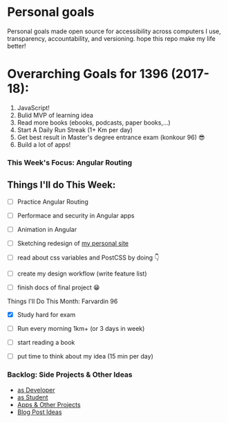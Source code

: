 # Personal goals
Personal goals made open source for accessibility across computers I use, transparency, accountability, and versioning. hope this repo make my life better!

# Overarching Goals for 1396 (2017-18):

1. JavaScript!
2. ‌Bulid MVP of learning idea
3. Read more books (ebooks, podcasts, paper books,...)
4. Start A Daily Run Streak (1+ Km per day)
5. Get best result in Master's degree entrance exam  (konkour 96) 😎
6. Build a lot of apps!

### This Week's Focus:  **Angular Routing**
## Things I'll do This Week: 

- [ ] Practice Angular Routing 
- [ ] Performace and security in Angular apps
- [ ] Animation in Angular

- [ ] Sketching redesign of [my personal site ](lenus.org) 
- [ ] read about css variables and PostCSS by doing 👇
- [ ] create my design workflow (write feature list)

- [ ] finish docs of final project 😁

Things I'll Do This Month: Farvardin 96

- [x] Study hard for exam
- [ ] Run every morning 1km+ (or 3 days in week)
- [ ] start reading a book
- [ ] put time to think about my idea (15 min per day)


### Backlog: Side Projects & Other Ideas
- [as Developer](https://github.com/mmdsharifi/personal-goals/blob/master/asDveloper.md)
- [as Student](https://github.com/mmdsharifi/personal-goals/blob/master/asStudent.md)
- [Apps & Other Projects](https://github.com/mmdsharifi/personal-goals/blob/master/ideas-and-misc/app-ideas.md)
- [Blog Post Ideas](https://github.com/mmdsharifi/personal-goals/blob/master/ideas-and-misc/blog-ideas.md)

